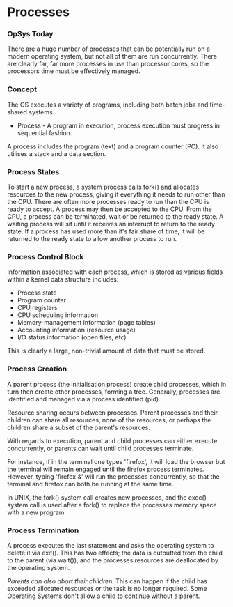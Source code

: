# Processes

### OpSys Today

There are a huge number of processes that can be potentially run on a modern operating system, but not all of them are run concurrently. There are clearly far, far more processes in use than processor cores, so the processors time must be effectively managed.

### Concept

The OS executes a variety of programs, including both batch jobs and time-shared systems.

* Process - A program in execution, process execution must progress in sequential fashion.

A process includes the program (text) and a program counter (PC). It also utilises a stack and a data section.

### Process States

To start a new process, a system process calls fork() and allocates resources to the new process, giving it everything it needs to run other than the CPU. There are often more processes ready to run than the CPU is ready to accept. A process may then be accepted to the CPU. From the CPU, a process can be terminated, wait or be returned to the ready state. A waiting process will sit until it receives an interrupt to return to the ready state. If a process has used more than it's fair share of time, it will be returned to the ready state to allow another process to run.

### Process Control Block

Information associated with each process, which is stored as various fields within a kernel data structure includes:

- Process state
- Program counter
- CPU registers
- CPU scheduling information
- Memory-management information (page tables)
- Accounting information (resource usage)
- I/O status information (open files, etc)

This is clearly a large, non-trivial amount of data that must be stored.

### Process Creation

A parent process (the initialisation process) create child processes, which in turn then create other processes, forming a tree. Generally, processes are identified and managed via a process identified (pid).

Resource sharing occurs between processes. Parent processes and their children can share all resources, none of the resources, or perhaps the children share a subset of the parent's resources.

With regards to execution, parent and child processes can either execute concurrently, or parents can wait until child processes terminate.

For instance, if in the terminal one types 'firefox', it will load the browser but the terminal will remain engaged until the firefox process terminates. However, typing 'firefox &' will run the processes concurrently, so that the terminal and firefox can both be running at the same time.

In UNIX, the fork() system call creates new processes, and the exec() system call is used after a fork() to replace the processes memory space with a new program.

### Process Termination

A process executes the last statement and asks the operating system to delete it via exit(). This has two effects; the data is outputted from the child to the parent (via wait()), and the processes resources are deallocated by the operating system.

*Parents can also abort their children.* This can happen if the child has exceeded allocated resources or the task is no longer required. Some Operating Systems don't allow a child to continue without a parent.

